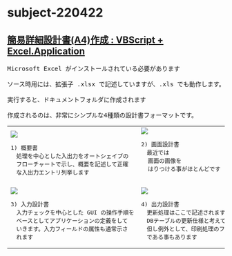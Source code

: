 # subject-220422

## [簡易詳細設計書(A4)作成 : VBScript + Excel.Application](https://winofsql.jp/download/create-spec-format.zip)

<pre>
Microsoft Excel がインストールされている必要があります

ソース時用には、拡張子 .xlsx で記述していますが、.xls でも動作します。

実行すると、ドキュメントフォルダに作成されます

作成されるのは、非常にシンプルな4種類の設計書フォーマットです。
</pre>
<table id="spec"><tbody><tr>
<td>
<img src="https://winofsql.jp/image/a/excel-spec-1.png">
<pre>1) 概要書
　処理を中心とした入出力をオートシェイプの
　フローチャートで示し、概要を記述して正確
　な入出力エントリ列挙します
</pre>
</td> 
<td>
<img src="https://winofsql.jp/image/a/excel-spec-2.png">
<pre>2) 画面設計書
　最近では
  画面の画像を
  はりつける事がほとんどです
 </pre>
</td>
</tr>
<tr>
<td>
<img src="https://winofsql.jp/image/a/excel-spec-3.png">
<pre>3) 入力設計書
　入力チェックを中心とした GUI の操作手順を
　ベースとしてアプリケーションの定義をして
　いきます。入力フィールドの属性も通常示さ
　れます
</pre>
</td> 
<td>
<img src="https://winofsql.jp/image/a/excel-spec-4.png">
<pre>4) 出力設計書
　更新処理はここで記述されます。最近では、
　DBテーブルの更新仕様と考えて良いでしょう。
　但し例外として、印刷処理のフォーマット指示
　である事もあります
</pre>

</td>
</tr></tbody></table>

